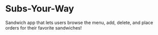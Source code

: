 # Subs-Your-Way
 Sandwich app that lets users browse the menu, add, delete, and place orders for their favorite sandwiches!
